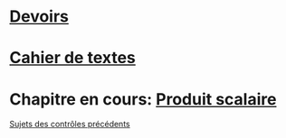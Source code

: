 

# [Devoirs](https://github.com/1SSI/Devoirs/issues)

# [Cahier de textes](https://github.com/1SSI/Math/tree/master/Donn%C3%A9es/Cahier%20de%20textes)

# Chapitre en cours: [Produit scalaire](https://github.com/ThomasGire/Cours1S/blob/master/Chapitres/5.%20Poduit%20scalaire/Polycopie/ProduitScalaire.pdf)

[Sujets des contrôles précédents](https://github.com/1SSI/Math/tree/master/Donn%C3%A9es/Contr%C3%B4les)
